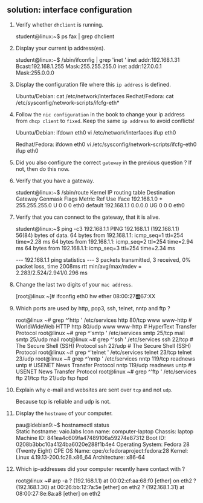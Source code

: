 ## solution: interface configuration

1. Verify whether `dhclient` is running.

    student@linux:~$ ps fax | grep dhclient

2. Display your current ip address(es).

    student@linux:~$ /sbin/ifconfig | grep 'inet '
          inet addr:192.168.1.31  Bcast:192.168.1.255  Mask:255.255.255.0
          inet addr:127.0.0.1  Mask:255.0.0.0

3. Display the configuration file where this `ip address` is defined.

    Ubuntu/Debian: cat /etc/network/interfaces
    Redhat/Fedora: cat /etc/sysconfig/network-scripts/ifcfg-eth*

4. Follow the `nic configuration` in the book to change your ip address
from `dhcp client` to `fixed`. Keep the same `ip address` to avoid
conflicts!

    Ubuntu/Debian:
    ifdown eth0
    vi /etc/network/interfaces
    ifup eth0

    Redhat/Fedora:
    ifdown eth0
    vi /etc/sysconfig/network-scripts/ifcfg-eth0
    ifup eth0

5. Did you also configure the correct `gateway` in the previous
question ? If not, then do this now.

6. Verify that you have a gateway.

    student@linux:~$ /sbin/route
    Kernel IP routing table
    Destination   Gateway       Genmask        Flags Metric Ref  Use Iface
    192.168.1.0   *             255.255.255.0  U     0      0      0 eth0
    default       192.168.1.1   0.0.0.0        UG    0      0      0 eth0

7. Verify that you can connect to the gateway, that it is alive.

    student@linux:~$ ping -c3 192.168.1.1
    PING 192.168.1.1 (192.168.1.1) 56(84) bytes of data.
    64 bytes from 192.168.1.1: icmp_seq=1 ttl=254 time=2.28 ms
    64 bytes from 192.168.1.1: icmp_seq=2 ttl=254 time=2.94 ms
    64 bytes from 192.168.1.1: icmp_seq=3 ttl=254 time=2.34 ms

    --- 192.168.1.1 ping statistics ---
    3 packets transmitted, 3 received, 0% packet loss, time 2008ms
    rtt min/avg/max/mdev = 2.283/2.524/2.941/0.296 ms

8. Change the last two digits of your `mac address`.

    [root@linux ~]# ifconfig eth0 hw ether 08:00:27:ab:67:XX

9. Which ports are used by http, pop3, ssh, telnet, nntp and ftp ?

    root@linux ~# grep ^'http ' /etc/services 
    http       80/tcp          www www-http    # WorldWideWeb HTTP
    http       80/udp          www www-http    # HyperText Transfer Protocol
    root@linux ~# grep ^'smtp ' /etc/services 
    smtp       25/tcp          mail
    smtp       25/udp          mail
    root@linux ~# grep ^'ssh ' /etc/services 
    ssh        22/tcp                     # The Secure Shell (SSH) Protocol
    ssh        22/udp                     # The Secure Shell (SSH) Protocol
    root@linux ~# grep ^'telnet ' /etc/services 
    telnet     23/tcp
    telnet     23/udp
    root@linux ~# grep ^'nntp ' /etc/services 
    nntp       119/tcp         readnews untp   # USENET News Transfer Protocol
    nntp       119/udp         readnews untp   # USENET News Transfer Protocol
    root@linux ~# grep ^'ftp ' /etc/services 
    ftp        21/tcp
    ftp        21/udp          fsp fspd

10. Explain why e-mail and websites are sent over `tcp` and not `udp`.

    Because tcp is reliable and udp is not.

11. Display the `hostname` of your computer.

    pau@ldebian9:~$ hostnamectl status  
         Static hostname: vaio.labs
             Icon name: computer-laptop
               Chassis: laptop
            Machine ID: 841ea4c609fa47489106a59274e87312
               Boot ID: 0208b3bbc10a4124ba6020e288f1b4e4
      Operating System: Fedora 28 (Twenty Eight)
           CPE OS Name: cpe:/o:fedoraproject:fedora:28
                Kernel: Linux 4.19.13-200.fc28.x86_64
          Architecture: x86-64

12. Which ip-addresses did your computer recently have contact with ?

    root@linux ~# arp -a
    ? (192.168.1.1) at 00:02:cf:aa:68:f0 [ether] on eth2
    ? (192.168.1.30) at 00:26:bb:12:7a:5e [ether] on eth2
    ? (192.168.1.31) at 08:00:27:8e:8a:a8 [ether] on eth2

